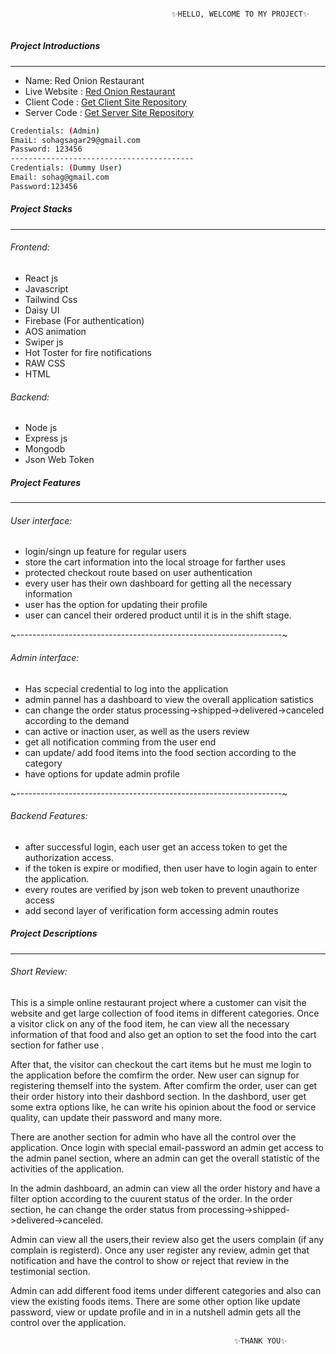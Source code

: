 
```sh

                                    ✨HELLO, WELCOME TO MY PROJECT✨
  
```
##### Project Introductions
-------------------------------------
- Name: Red Onion Restaurant
- Live Website : [Red Onion Restaurant](https://red-onion-4b109.web.app/)
- Client Code : [Get Client Site Repository](https://github.com/SohagSagar/red-onion-client)
- Server Code : [Get Server Site Repository](https://github.com/SohagSagar/red_onion_server)


```sh
Credentials: (Admin)
EmaiL: sohagsagar29@gmail.com
Password: 123456
-----------------------------------------
Credentials: (Dummy User)
Email: sohag@gmail.com
Password:123456
```

##### Project Stacks
--------------------------------------
###### Frontend:
- React js 
- Javascript
- Tailwind Css
- Daisy UI
- Firebase (For authentication)
- AOS animation
- Swiper js
- Hot Toster for fire notifications
- RAW CSS
- HTML

###### Backend:
- Node js
- Express js
- Mongodb
- Json Web Token

##### Project Features
-------------------------------------
###### User interface: 
- login/singn up feature for regular users
- store the cart information into the local stroage for farther uses
- protected checkout route based on user authentication
- every user has their own dashboard for getting all the necessary information
- user has the option for updating their profile
- user can cancel their ordered product until it is in the shift stage.

~------------------------------------------------------------------~
###### Admin interface:
- Has scpecial credential to log into the application
- admin pannel has a dashboard to view the overall application satistics
- can change the order status processing->shipped->delivered->canceled according to the demand
- can active or inaction user, as well as the users review
- get all notification comming from the user end
- can update/ add food items into the food section according to the category
- have options for update admin profile

~------------------------------------------------------------------~
###### Backend  Features:
- after successful login, each user get an access token to get the authorization access.
- if the token is expire or modified, then user have to login again to enter the application.
- every routes are verified by json web token to prevent unauthorize access
- add second layer of verification form accessing admin routes
##### Project Descriptions
*************************************

###### Short Review: 
This is a simple online restaurant project where a customer can visit the website and get large collection of food items in different categories. Once a visitor click on any of the food item, he can view all the necessary information of that food and also get an option to set the food into the cart section for father use . 

After that, the visitor can checkout the cart items but he must me login to the application before the comfirm the order. New user can signup for registering themself into the system. After comfirm the order, user can get their order history into their dashbord section. In the dashbord, user get some extra options like, he can write his opinion about the food or service quality, can update their password and many more.

There are another section for admin who have all the control over the application. Once login with special email-password an admin get access to the admin panel section,  where an admin can get the overall statistic of the activities of the application. 

In the admin dashboard, an admin can view all the order history and have a filter option according to the cuurent status of the order. In the order section, he can change the order status from processing->shipped->delivered->canceled. 

Admin can view all the users,their review also get the users complain (if any complain is registerd). Once any user register any review, admin get that notification and have the control to show or reject  that review in the testimonial section.

Admin can add different food items under different categories and also can view the existing foods items. There are some other option like update password, view or update profile and in in a nutshell admin gets all the control over the application.


                                                      ✨THANK YOU✨
